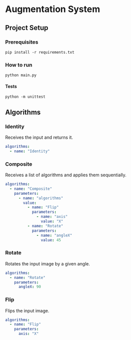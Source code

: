 # Augmentation System

## Project Setup

### Prerequisites

```shell
pip install -r requirements.txt
```

### How to run

```shell
python main.py
```

#### Tests

```shell
python -m unittest
```

## Algorithms

### Identity

Receives the input and returns it.

```yaml
algorithms:
  - name: "Identity"
```

### Composite

Receives a list of algorithms and applies them sequentially.

```yaml
algorithms:
  - name: "Composite"
    parameters:
      - name: "algorithms"
        value:
          - name: "Flip"
            parameters:
              - name: "axis"
                value: "X"
          - name: "Rotate"
            parameters:
              - name: "angleX"
                value: 45
```

### Rotate

Rotates the input image by a given angle.

[//]: # (TODO: Describe the parameters in more details)

```yaml
algorithms:
  - name: "Rotate"
    parameters:
      angleX: 90
```

### Flip

Flips the input image.

[//]: # (TODO: Describe the parameters in more details)

```yaml
algorithms:
  - name: "Flip"
    parameters:
      axis: "X"
```

[//]: # (### Text Overlay)

[//]: # (### Contrast)

[//]: # (> Gain, Bias)

[//]: # (### Blur)

[//]: # (### Gamma Correction)

[//]: # (### Histogram Equalization)
